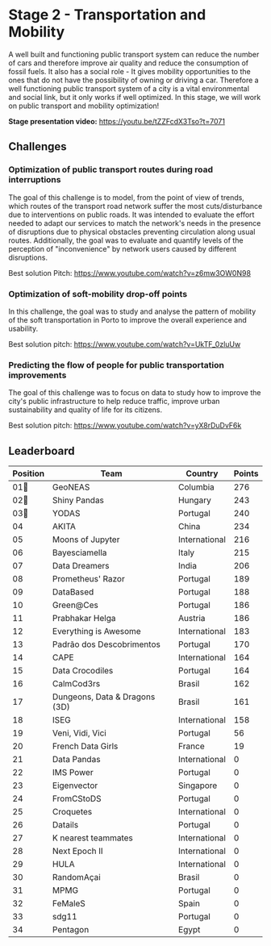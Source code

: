 # Stage 2 - Transportation and Mobility
A well built and functioning public transport system can reduce the number of cars and therefore improve air quality and reduce the consumption of fossil fuels. It also has a social role - It gives mobility opportunities to the ones that do not have the possibility of owning or driving a car. Therefore a well functioning public transport system of a city is a vital environmental and social link, but it only works if well optimized. In this stage, we will work on public transport and mobility optimization!

**Stage presentation video:**
https://youtu.be/tZZFcdX3Tso?t=7071

## Challenges

### Optimization of public transport routes during road interruptions
The goal of this challenge is to model, from the point of view of trends, which routes of the transport road network suffer the most cuts/disturbance due to interventions on public roads. It was intended to evaluate the effort needed to adapt our services to match the network's needs in the presence of disruptions due to physical obstacles preventing circulation along usual routes. Additionally, the goal was to evaluate and quantify levels of the perception of "inconvenience" by network users caused by different disruptions.

Best solution Pitch: https://www.youtube.com/watch?v=z6mw3OW0N98

### Optimization of soft-mobility drop-off points
In this challenge, the goal was to study and analyse the pattern of mobility of the soft transportation in Porto to improve the overall experience and usability.

Best solution pitch: https://www.youtube.com/watch?v=UkTF_0zluUw

### Predicting the flow of people for public transportation improvements
The goal of this challenge was to focus on data to study how to improve the city's public infrastructure to help reduce traffic, improve urban sustainability and quality of life for its citizens.

Best solution pitch: https://www.youtube.com/watch?v=yX8rDuDvF6k

## Leaderboard

|Position|Team                          |Country       |Points|
|--------|------------------------------|--------------|------|
|01🥇    |GeoNEAS                       |Columbia      |276   |
|02🥈    |Shiny Pandas                  |Hungary       |243   |
|03🥉    |YODAS                         |Portugal      |240   |
|04      |AKITA                         |China         |234   |
|05      |Moons of Jupyter              |International |216   |
|06      |Bayesciamella                 |Italy         |215   |
|07      |Data Dreamers                 |India         |206   |
|08      |Prometheus' Razor             |Portugal      |189   |
|09      |DataBased                     |Portugal      |188   |
|10      |Green@Ces                     |Portugal      |186   |
|11      |Prabhakar Helga               |Austria       |186   |
|12      |Everything is Awesome         |International |183   |
|13      |Padrão dos Descobrimentos     |Portugal      |170   |
|14      |CAPE                          |International |164   |
|15      |Data Crocodiles               |Portugal      |164   |
|16      |CalmCod3rs                    |Brasil        |162   |
|17      |Dungeons, Data & Dragons (3D) |Brasil        |161   |
|18      |ISEG                          |International |158   |
|19      |Veni, Vidi, Vici              |Portugal      |56    |
|20      |French Data Girls             |France        |19    |
|21      |Data Pandas                   |International |0     |
|22      |IMS Power                     |Portugal      |0     |
|23      |Eigenvector                   |Singapore     |0     |
|24      |FromCStoDS                    |Portugal      |0     |
|25      |Croquetes                     |International |0     |
|26      |Datails                       |Portugal      |0     |
|27      |K nearest teammates           |International |0     |
|28      |Next Epoch II                 |International |0     |
|29      |HULA                          |International |0     |
|30      |RandomAçai                    |Brasil        |0     |
|31      |MPMG                          |Portugal      |0     |
|32      |FeMaleS                       |Spain         |0     |
|33      |sdg11                         |Portugal      |0     |
|34      |Pentagon                      |Egypt         |0     |
